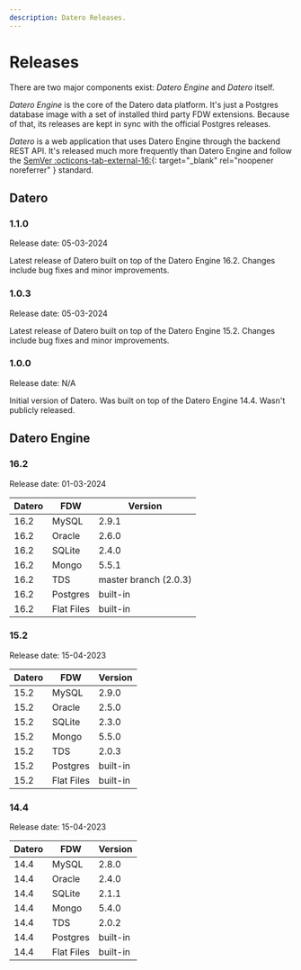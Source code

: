 ```yaml
---
description: Datero Releases.
---
```


# Releases
There are two major components exist: _Datero Engine_ and _Datero_ itself.

_Datero Engine_ is the core of the Datero data platform.
It's just a Postgres database image with a set of installed third party FDW extensions.
Because of that, its releases are kept in sync with the official Postgres releases.

_Datero_ is a web application that uses Datero Engine through the backend REST API.
It's released much more frequently than Datero Engine and follow the [SemVer :octicons-tab-external-16:](https://semver.org/){: target="_blank" rel="noopener noreferrer" } standard.


## Datero
### 1.1.0
Release date: 05-03-2024

Latest release of Datero built on top of the Datero Engine 16.2.
Changes include bug fixes and minor improvements.


### 1.0.3
Release date: 05-03-2024

Latest release of Datero built on top of the Datero Engine 15.2.
Changes include bug fixes and minor improvements.

### 1.0.0
Release date: N/A

Initial version of Datero. Was built on top of the Datero Engine 14.4.
Wasn't publicly released.


## Datero Engine

### 16.2
Release date: 01-03-2024

Datero|FDW|Version
-|-|-
16.2|MySQL|2.9.1
16.2|Oracle|2.6.0
16.2|SQLite|2.4.0
16.2|Mongo|5.5.1
16.2|TDS|master branch (2.0.3)
16.2|Postgres|built-in
16.2|Flat Files|built-in


### 15.2
Release date: 15-04-2023

Datero|FDW|Version
-|-|-
15.2|MySQL|2.9.0
15.2|Oracle|2.5.0
15.2|SQLite|2.3.0
15.2|Mongo|5.5.0
15.2|TDS|2.0.3
15.2|Postgres|built-in
15.2|Flat Files|built-in


### 14.4
Release date: 15-04-2023

Datero|FDW|Version
-|-|-
14.4|MySQL|2.8.0
14.4|Oracle|2.4.0
14.4|SQLite|2.1.1
14.4|Mongo|5.4.0
14.4|TDS|2.0.2
14.4|Postgres|built-in
14.4|Flat Files|built-in

